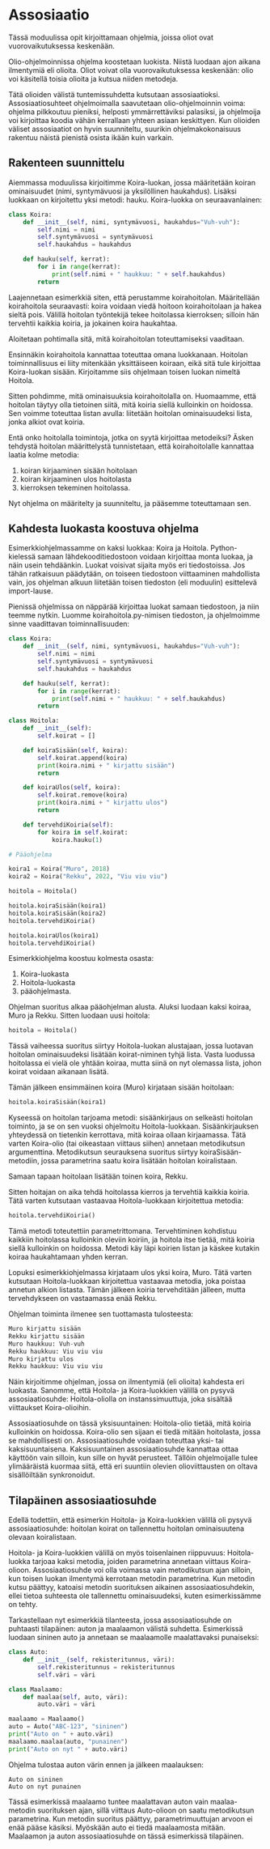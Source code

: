 # Assosiaatio

Tässä moduulissa opit kirjoittamaan ohjelmia, joissa oliot ovat vuorovaikutuksessa keskenään.

Olio-ohjelmoinnissa ohjelma koostetaan luokista. Niistä luodaan ajon aikana ilmentymiä eli olioita.
Oliot voivat olla vuorovaikutuksessa keskenään: olio voi käsitellä toisia olioita ja kutsua niiden metodeja.

Tätä olioiden välistä tuntemissuhdetta kutsutaan assosiaatioksi. Assosiaatiosuhteet ohjelmoimalla saavutetaan
olio-ohjelmoinnin voima: ohjelma pilkkoutuu pieniksi, helposti ymmärrettäviksi palasiksi, ja ohjelmoija
voi kirjoittaa koodia vähän kerrallaan yhteen asiaan keskittyen. Kun olioiden väliset assosiaatiot
on hyvin suunniteltu, suurikin ohjelmakokonaisuus rakentuu näistä pienistä osista ikään kuin varkain.

## Rakenteen suunnittelu

Aiemmassa moduulissa kirjoitimme Koira-luokan, jossa määritetään koiran ominaisuudet (nimi, syntymävuosi ja yksilöllinen
haukahdus). Lisäksi luokkaan on kirjoitettu yksi metodi: hauku. Koira-luokka on seuraavanlainen:

```python
class Koira:
    def __init__(self, nimi, syntymävuosi, haukahdus="Vuh-vuh"):
        self.nimi = nimi
        self.syntymävuosi = syntymävuosi
        self.haukahdus = haukahdus

    def hauku(self, kerrat):
        for i in range(kerrat):
            print(self.nimi + " haukkuu: " + self.haukahdus)
        return
```

Laajennetaan esimerkkiä siten, että perustamme koirahoitolan. Määritellään koirahoitola seuraavasti:
koira voidaan viedä hoitoon koirahoitolaan ja hakea
sieltä pois. Välillä hoitolan työntekijä tekee hoitolassa kierroksen; silloin hän tervehtii kaikkia koiria, ja jokainen koira haukahtaa.

Aloitetaan pohtimalla sitä, mitä koirahoitolan toteuttamiseksi vaaditaan.

Ensinnäkin koirahoitola kannattaa toteuttaa omana luokkanaan. Hoitolan toiminnallisuus ei liity mitenkään yksittäiseen
koiraan, eikä sitä tule kirjoittaa Koira-luokan sisään. Kirjoitamme siis ohjelmaan toisen luokan nimeltä Hoitola.

Sitten pohdimme, mitä ominaisuuksia koirahoitolalla on. Huomaamme, että hoitolan täytyy
olla tietoinen siitä, mitä koiria siellä kulloinkin on hoidossa. Sen voimme toteuttaa listan avulla: liitetään
hoitolan ominaisuudeksi lista, jonka alkiot ovat koiria.

Entä onko hoitolalla toimintoja, jotka on syytä kirjoittaa metodeiksi?
Äsken tehdystä hoitolan määrittelystä tunnistetaan, että koirahoitolalle kannattaa laatia kolme
metodia:
1. koiran kirjaaminen sisään hoitolaan
2. koiran kirjaaminen ulos hoitolasta
3. kierroksen tekeminen hoitolassa.

Nyt ohjelma on määritelty ja suunniteltu, ja pääsemme toteuttamaan sen.

## Kahdesta luokasta koostuva ohjelma

Esimerkkiohjelmassamme on kaksi luokkaa: Koira ja Hoitola. Python-kielessä samaan lähdekooditiedostoon voidaan
kirjoittaa monta luokaa, ja näin usein tehdäänkin. Luokat voisivat sijaita myös eri tiedostoissa. Jos tähän ratkaisuun päädytään,
on toiseen tiedostoon viittaaminen mahdollista vain, jos ohjelman alkuun liitetään toisen tiedoston (eli moduulin)
esittelevä import-lause.

Pienissä ohjelmissa on näppärää kirjoittaa luokat samaan tiedostoon, ja niin teemme nytkin. Luomme koirahoitola.py-nimisen
tiedoston, ja ohjelmoimme sinne vaadittavan toiminnallisuuden:

```python
class Koira:
    def __init__(self, nimi, syntymävuosi, haukahdus="Vuh-vuh"):
        self.nimi = nimi
        self.syntymävuosi = syntymävuosi
        self.haukahdus = haukahdus

    def hauku(self, kerrat):
        for i in range(kerrat):
            print(self.nimi + " haukkuu: " + self.haukahdus)
        return

class Hoitola:
    def __init__(self):
        self.koirat = []

    def koiraSisään(self, koira):
        self.koirat.append(koira)
        print(koira.nimi + " kirjattu sisään")
        return

    def koiraUlos(self, koira):
        self.koirat.remove(koira)
        print(koira.nimi + " kirjattu ulos")
        return

    def tervehdiKoiria(self):
        for koira in self.koirat:
            koira.hauku(1)

# Pääohjelma

koira1 = Koira("Muro", 2018)
koira2 = Koira("Rekku", 2022, "Viu viu viu")

hoitola = Hoitola()

hoitola.koiraSisään(koira1)
hoitola.koiraSisään(koira2)
hoitola.tervehdiKoiria()

hoitola.koiraUlos(koira1)
hoitola.tervehdiKoiria()
```

Esimerkkiohjelma koostuu kolmesta osasta:
1. Koira-luokasta
2. Hoitola-luokasta
3. pääohjelmasta.

Ohjelman suoritus alkaa pääohjelman alusta. Aluksi luodaan kaksi koiraa, Muro ja Rekku. Sitten luodaan uusi
hoitola:
```python
hoitola = Hoitola()
```

Tässä vaiheessa suoritus siirtyy Hoitola-luokan alustajaan, jossa luotavan hoitolan ominaisuudeksi
lisätään koirat-niminen tyhjä lista. Vasta luodussa hoitolassa ei vielä ole yhtään koiraa, mutta siinä on nyt
olemassa lista, johon koirat voidaan aikanaan lisätä.

Tämän jälkeen ensimmäinen koira (Muro) kirjataan sisään hoitolaan:
```python
hoitola.koiraSisään(koira1)
```
Kyseessä on hoitolan tarjoama metodi: sisäänkirjaus on selkeästi hoitolan toiminto, ja se on sen vuoksi ohjelmoitu
Hoitola-luokkaan. Sisäänkirjauksen yhteydessä on tietenkin kerrottava, mitä koiraa ollaan kirjaamassa. Tätä varten
Koira-olio (tai oikeastaan viittaus siihen) annetaan metodikutsun argumenttina. Metodikutsun seurauksena suoritus siirtyy
koiraSisään-metodiin, jossa parametrina saatu koira lisätään hoitolan koiralistaan.

Samaan tapaan hoitolaan lisätään toinen koira, Rekku.

Sitten hoitajan on aika tehdä hoitolassa kierros ja tervehtiä kaikkia koiria. Tätä varten kutsutaan vastaavaa Hoitola-luokkaan
kirjoitettua metodia:
```python
hoitola.tervehdiKoiria()
```
Tämä metodi toteutettiin parametrittomana. Tervehtiminen kohdistuu kaikkiin hoitolassa kulloinkin oleviin koiriin, ja
hoitola itse tietää, mitä koiria siellä kulloinkin on hoidossa. Metodi käy läpi koirien listan ja käskee
kutakin koiraa haukahtamaan yhden kerran.

Lopuksi esimerkkiohjelmassa kirjataam ulos yksi koira, Muro. Tätä varten kutsutaan Hoitola-luokkaan kirjoitettua vastaavaa
metodia, joka poistaa annetun alkion listasta. Tämän jälkeen koiria tervehditään jälleen, mutta tervehdykseen on
vastaamassa enää Rekku.

Ohjelman toiminta ilmenee sen tuottamasta tulosteesta:
```python
Muro kirjattu sisään
Rekku kirjattu sisään
Muro haukkuu: Vuh-vuh
Rekku haukkuu: Viu viu viu
Muro kirjattu ulos
Rekku haukkuu: Viu viu viu
```

Näin kirjoitimme ohjelman, jossa on ilmentymiä (eli olioita) kahdesta eri luokasta. Sanomme, että Hoitola-
ja Koira-luokkien välillä on pysyvä assosiaatiosuhde: Hoitola-oliolla on instanssimuuttuja, joka sisältää viittaukset
Koira-olioihin.

Assosiaatiosuhde on tässä yksisuuntainen: Hoitola-olio tietää, mitä koiria kulloinkin on hoidossa. Koira-olio sen sijaan
ei tiedä mitään hoitolasta, jossa se mahdollisesti on. Assosiaatiosuhde voidaan toteuttaa yksi- tai kaksisuuntaisena.
Kaksisuuntainen assosiaatiosuhde kannattaa ottaa käyttöön vain silloin, kun sille on hyvät perusteet. Tällöin
ohjelmoijalle tulee ylimääräistä kuormaa siitä, että eri suuntiin olevien olioviittausten on oltava sisällöiltään
synkronoidut.


## Tilapäinen assosiaatiosuhde

Edellä todettiin, että esimerkin Hoitola- ja Koira-luokkien välillä oli pysyvä assosiaatiosuhde: hoitolan koirat
on tallennettu hoitolan ominaisuutena olevaan koiralistaan.

Hoitola- ja Koira-luokkien välillä on myös toisenlainen riippuvuus: Hoitola-luokka tarjoaa kaksi metodia, joiden
parametrina annetaan viittaus Koira-olioon. Assosiaatiosuhde voi olla voimassa vain metodikutsun ajan silloin,
kun toisen luokan ilmentymä kerrotaan metodin parametrina. Kun metodin kutsu päättyy, katoaisi metodin suorituksen
aikainen assosiaatiosuhdekin, ellei tietoa suhteesta ole tallennettu ominaisuudeksi, kuten esimerkissämme on tehty.

Tarkastellaan nyt esimerkkiä tilanteesta, jossa assosiaatiosuhde on puhtaasti tilapäinen: auton ja maalaamon välistä
suhdetta. Esimerkissä luodaan sininen auto ja annetaan se maalaamolle maalattavaksi punaiseksi:

```python
class Auto:
    def __init__(self, rekisteritunnus, väri):
        self.rekisteritunnus = rekisteritunnus
        self.väri = väri

class Maalaamo:
    def maalaa(self, auto, väri):
        auto.väri = väri

maalaamo = Maalaamo()
auto = Auto("ABC-123", "sininen")
print("Auto on " + auto.väri)
maalaamo.maalaa(auto, "punainen")
print("Auto on nyt " + auto.väri)
```

Ohjelma tulostaa auton värin ennen ja jälkeen maalauksen:

```monospace
Auto on sininen
Auto on nyt punainen
```

Tässä esimerkissä maalaamo tuntee maalattavan auton vain maalaa-metodin suorituksen ajan, sillä viittaus Auto-olioon
on saatu metodikutsun parametrina. Kun metodin suoritus päättyy, parametrimuuttujan arvoon ei enää pääse käsiksi.
Myöskään auto ei tiedä maalaamosta mitään. Maalaamon ja auton assosiaatiosuhde on tässä esimerkissä tilapäinen.
